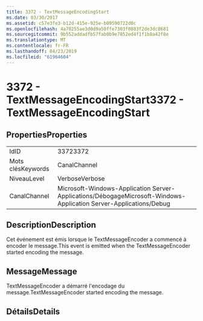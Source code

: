 ```yaml
---
title: 3372 - TextMessageEncodingStart
ms.date: 03/30/2017
ms.assetid: c57e3fe3-b12d-415e-925e-b09590722d0c
ms.openlocfilehash: 4a70255ae3d0d9a50ffe7303f0883f2de3dc8681
ms.sourcegitcommit: 9b552addadfb57fab0b9e7852ed4f1f1b8a42f8e
ms.translationtype: MT
ms.contentlocale: fr-FR
ms.lasthandoff: 04/23/2019
ms.locfileid: "61964604"
---
```

# <a name="3372---textmessageencodingstart"></a><span data-ttu-id="bb2d3-102">3372 - TextMessageEncodingStart</span><span class="sxs-lookup"><span data-stu-id="bb2d3-102">3372 - TextMessageEncodingStart</span></span>
## <a name="properties"></a><span data-ttu-id="bb2d3-103">Properties</span><span class="sxs-lookup"><span data-stu-id="bb2d3-103">Properties</span></span>  
  
|||  
|-|-|  
|<span data-ttu-id="bb2d3-104">Id</span><span class="sxs-lookup"><span data-stu-id="bb2d3-104">ID</span></span>|<span data-ttu-id="bb2d3-105">3372</span><span class="sxs-lookup"><span data-stu-id="bb2d3-105">3372</span></span>|  
|<span data-ttu-id="bb2d3-106">Mots clés</span><span class="sxs-lookup"><span data-stu-id="bb2d3-106">Keywords</span></span>|<span data-ttu-id="bb2d3-107">Canal</span><span class="sxs-lookup"><span data-stu-id="bb2d3-107">Channel</span></span>|  
|<span data-ttu-id="bb2d3-108">Niveau</span><span class="sxs-lookup"><span data-stu-id="bb2d3-108">Level</span></span>|<span data-ttu-id="bb2d3-109">Verbose</span><span class="sxs-lookup"><span data-stu-id="bb2d3-109">Verbose</span></span>|  
|<span data-ttu-id="bb2d3-110">Canal</span><span class="sxs-lookup"><span data-stu-id="bb2d3-110">Channel</span></span>|<span data-ttu-id="bb2d3-111">Microsoft-Windows-Application Server-Applications/Débogage</span><span class="sxs-lookup"><span data-stu-id="bb2d3-111">Microsoft-Windows-Application Server-Applications/Debug</span></span>|  
  
## <a name="description"></a><span data-ttu-id="bb2d3-112">Description</span><span class="sxs-lookup"><span data-stu-id="bb2d3-112">Description</span></span>  
 <span data-ttu-id="bb2d3-113">Cet événement est émis lorsque le TextMessageEncoder a commencé à encoder le message.</span><span class="sxs-lookup"><span data-stu-id="bb2d3-113">This event is emitted when the TextMessageEncoder started encoding the message.</span></span>  
  
## <a name="message"></a><span data-ttu-id="bb2d3-114">Message</span><span class="sxs-lookup"><span data-stu-id="bb2d3-114">Message</span></span>  
 <span data-ttu-id="bb2d3-115">TextMessageEncoder a démarré l'encodage du message.</span><span class="sxs-lookup"><span data-stu-id="bb2d3-115">TextMessageEncoder started encoding the message.</span></span>  
  
## <a name="details"></a><span data-ttu-id="bb2d3-116">Détails</span><span class="sxs-lookup"><span data-stu-id="bb2d3-116">Details</span></span>
